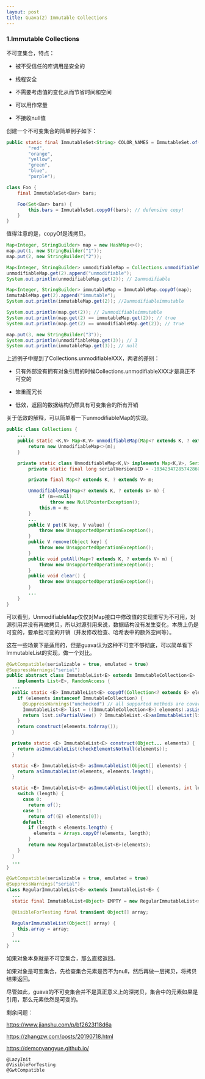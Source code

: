 ```yaml
---
layout: post
title: Guava(2) Immutable Collections
---
```


### 1.Immutable Collections

不可变集合，特点：

- 被不受信任的库调用是安全的

- 线程安全

- 不需要考虑值的变化从而节省时间和空间

- 可以用作常量

- 不接收null值

创建一个不可变集合的简单例子如下：

```java
public static final ImmutableSet<String> COLOR_NAMES = ImmutableSet.of(
        "red",
        "orange",
        "yellow",
        "green",
        "blue",
        "purple");

class Foo {
    final ImmutableSet<Bar> bars;

    Foo(Set<Bar> bars) {
        this.bars = ImmutableSet.copyOf(bars); // defensive copy!
    }
}
```

值得注意的是，copyOf是浅拷贝。

```java
Map<Integer, StringBuilder> map = new HashMap<>();
map.put(1, new StringBuilder("1"));
map.put(2, new StringBuilder("2"));

Map<Integer, StringBuilder> unmodifiableMap = Collections.unmodifiableMap(map);
unmodifiableMap.get(2).append("unmodifiable");
System.out.println(unmodifiableMap.get(2)); // 2unmodifiable

Map<Integer, StringBuilder> immutableMap = ImmutableMap.copyOf(map);
immutableMap.get(2).append("immutable");
System.out.println(immutableMap.get(2)); //2unmodifiableimmutable

System.out.println(map.get(2)); // 2unmodifiableimmutable
System.out.println(map.get(2) == immutableMap.get(2)); // true
System.out.println(map.get(2) == unmodifiableMap.get(2)); // true

map.put(3, new StringBuilder("3"));
System.out.println(unmodifiableMap.get(3)); // 3
System.out.println(immutableMap.get(3)); // null
```

上述例子中提到了Collections.unmodifiableXXX，两者的差别：

- 只有外部没有拥有对象引用的时候Collections.unmodifiableXXX才是真正不可变的
- 笨重而冗长

- 低效，返回的数据结构仍然具有可变集合的所有开销

关于低效的解释，可以简单看一下unmodifiableMap的实现。

```java
public class Collections {
    ...
    public static <K,V> Map<K,V> unmodifiableMap(Map<? extends K, ? extends V> m) {
        return new UnmodifiableMap<>(m);
    }

    private static class UnmodifiableMap<K,V> implements Map<K,V>, Serializable {
        private static final long serialVersionUID = -1034234728574286014L;

        private final Map<? extends K, ? extends V> m;

        UnmodifiableMap(Map<? extends K, ? extends V> m) {
            if (m==null)
                throw new NullPointerException();
            this.m = m;
        }
		...
        public V put(K key, V value) {
            throw new UnsupportedOperationException();
        }
        public V remove(Object key) {
            throw new UnsupportedOperationException();
        }
        public void putAll(Map<? extends K, ? extends V> m) {
            throw new UnsupportedOperationException();
        }
        public void clear() {
            throw new UnsupportedOperationException();
        }
        ...
    }
}        
```

可以看到，UnmodifiableMap仅仅对Map接口中修改值的实现重写为不可用，对源引用并没有再做拷贝，所以对源引用来说，数据结构没有发生变化，本质上仍是可变的，要承担可变的开销（并发修改检查、哈希表中的额外空间等）。

这在一些场景下是适用的，但是guava认为这种不可变不够彻底，可以简单看下ImmutableList的实现，做一个对比。

```java
@GwtCompatible(serializable = true, emulated = true)
@SuppressWarnings("serial")
public abstract class ImmutableList<E> extends ImmutableCollection<E>
    implements List<E>, RandomAccess {
  ...
  public static <E> ImmutableList<E> copyOf(Collection<? extends E> elements) {
    if (elements instanceof ImmutableCollection) {
      @SuppressWarnings("unchecked") // all supported methods are covariant
      ImmutableList<E> list = ((ImmutableCollection<E>) elements).asList();
      return list.isPartialView() ? ImmutableList.<E>asImmutableList(list.toArray()) : list;
    }
    return construct(elements.toArray());
  }

  private static <E> ImmutableList<E> construct(Object... elements) {
    return asImmutableList(checkElementsNotNull(elements));
  }

  static <E> ImmutableList<E> asImmutableList(Object[] elements) {
    return asImmutableList(elements, elements.length);
  }

  static <E> ImmutableList<E> asImmutableList(Object[] elements, int length) {
    switch (length) {
      case 0:
        return of();
      case 1:
        return of((E) elements[0]);
      default:
        if (length < elements.length) {
          elements = Arrays.copyOf(elements, length);
        }
        return new RegularImmutableList<E>(elements);
    }
  }  
  ...
}  

@GwtCompatible(serializable = true, emulated = true)
@SuppressWarnings("serial") 
class RegularImmutableList<E> extends ImmutableList<E> {
  ...
  static final ImmutableList<Object> EMPTY = new RegularImmutableList<>(new Object[0]);

  @VisibleForTesting final transient Object[] array;

  RegularImmutableList(Object[] array) {
    this.array = array;
  }
  ...
} 
```

如果对象本身就是不可变集合，那么直接返回。

如果对象是可变集合，先检查集合元素是否不为null，然后再做一层拷贝，将拷贝结果返回。

尽管如此，guava的不可变集合并不是真正意义上的深拷贝，集合中的元素如果是引用，那么元素依然是可变的。



剩余问题：

https://www.jianshu.com/p/bf2623f18d6a

https://zhangzw.com/posts/20190718.html

https://demonyangyue.github.io/

```
@LazyInit
@VisibleForTesting
@GwtCompatible
```


